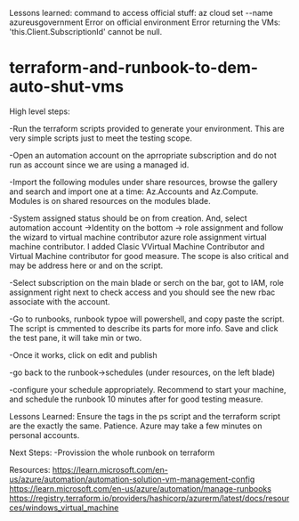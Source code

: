 Lessons learned:
command to access official stuff: az cloud set --name azureusgovernment 
Error on official environment
Error returning the VMs: 'this.Client.SubscriptionId' cannot be null.



# terraform-and-runbook-to-dem-auto-shut-vms

High level steps:

-Run the terraform scripts provided to generate your environment. This are very simple scripts just to meet the testing scope. 

-Open an automation account on the aprropriate subscription and do not run as account since we are using a managed id. 

-Import the following modules under share resources, browse the gallery and search and import one at a time: Az.Accounts and Az.Compute. Modules is on shared resources on the modules blade. 

-System assigned status should be on from creation. And, select automation account ->Identity on the bottom -> role assignment and follow the wizard to virtual machine contributor azure role assignment virtual machine contributor. I added Clasic VVirtual Machine Contributor and Virtual Machine contributor for good measure. The scope is also critical and may be address here or and on the script.

-Select subscription on the main blade or serch on the bar, got to IAM, role assignment right next to check access and you should see the new rbac associate with the account.

-Go to runbooks, runbook typoe will powershell, and copy paste the script. The script is cmmented to describe its parts for more info. Save and click the test pane, it will take min or two.

-Once it works, click on edit and publish

-go back to the runbook->schedules (under resources, on the left blade)

-configure your schedule appropriately. Recommend to start your machine, and schedule the runbook 10 minutes after for good testing measure. 


Lessons Learned:
Ensure the tags in the ps script and the terraform script are the exactly the same. 
Patience. Azure may take a few minutes on personal accounts. 

Next Steps:
-Provission the whole runbook on terraform

Resources:
https://learn.microsoft.com/en-us/azure/automation/automation-solution-vm-management-config
https://learn.microsoft.com/en-us/azure/automation/manage-runbooks
https://registry.terraform.io/providers/hashicorp/azurerm/latest/docs/resources/windows_virtual_machine





